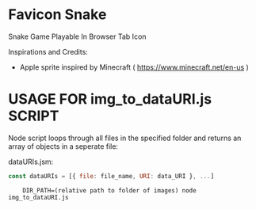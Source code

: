 # Favicon Snake

Snake Game Playable In Browser Tab Icon

Inspirations and Credits:
- Apple sprite inspired by Minecraft ( https://www.minecraft.net/en-us )

# USAGE FOR img_to_dataURI.js SCRIPT

Node script loops through all files in the specified folder and returns an array of objects in a seperate file:

dataURIs.jsm: 
```javascript
const dataURIs = [{ file: file_name, URI: data_URI }, ...]
```

```console
    DIR_PATH=(relative path to folder of images) node img_to_dataURI.js
```